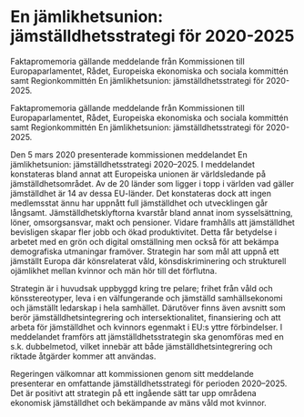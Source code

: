 # En jämlikhetsunion: jämställdhetsstrategi för 2020-2025

Faktapromemoria gällande meddelande från Kommissionen till Europaparlamentet, Rådet, Europeiska ekonomiska och sociala kommittén samt Regionkommittén En jämlikhetsunion:
jämställdhetsstrategi för 2020-2025.

Faktapromemoria gällande meddelande från Kommissionen till Europaparlamentet, Rådet, Europeiska ekonomiska och sociala kommittén samt Regionkommittén En jämlikhetsunion:
jämställdhetsstrategi för 2020-2025.

Den 5 mars 2020 presenterade kommissionen meddelandet En
jämlikhetsunion: jämställdhetsstrategi 2020–2025. I meddelandet konstateras bland annat att Europeiska unionen är världsledande på
jämställdhetsområdet. Av de 20 länder som ligger i topp i världen vad gäller jämställdhet är 14 av dessa EU-länder. Det konstateras dock att ingen medlemsstat ännu har uppnått full jämställdhet och utvecklingen går långsamt. Jämställdhetsklyftorna kvarstår bland annat inom sysselsättning, löner, omsorgsansvar, makt och pensioner. Vidare framhålls att jämställdhet bevisligen skapar fler jobb och ökad produktivitet. Detta får betydelse i arbetet med en grön och digital omställning men också för att bekämpa demografiska utmaningar framöver. Strategin har som mål att uppnå ett jämställt Europa där könsrelaterat våld, könsdiskriminering och strukturell ojämlikhet mellan kvinnor och män hör till det förflutna.

Strategin är i huvudsak uppbyggd kring tre pelare; frihet från våld och
könsstereotyper, leva i en välfungerande och jämställd samhällsekonomi och jämställt ledarskap i hela samhället. Därutöver finns även avsnitt som berör jämställdhetsintegrering och intersektionalitet, finansiering och att arbeta för jämställdhet och kvinnors egenmakt i EU:s yttre förbindelser. I meddelandet framförs att jämställdhetsstrategin ska genomföras med en s.k. dubbelmetod, vilket innebär att både jämställdhetsintegrering och riktade åtgärder kommer att användas.

Regeringen välkomnar att kommissionen genom sitt meddelande presenterar en omfattande jämställdhetsstrategi för perioden 2020–2025. Det är positivt att strategin på ett ingående sätt tar upp områdena ekonomisk jämställdhet och bekämpande av mäns våld mot kvinnor.
